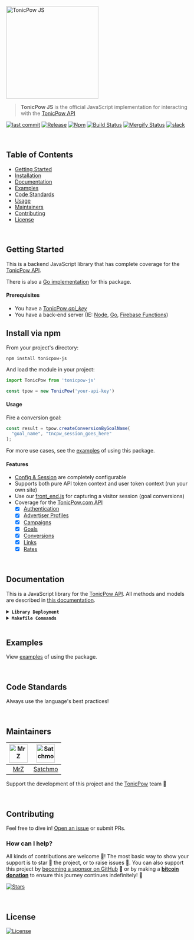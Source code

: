 <img src=".github/IMAGES/tonicpow-js.png" height="250" alt="TonicPow JS">

> **TonicPow JS** is the official JavaScript implementation for interacting with the [TonicPow API](https://docs.tonicpow.com)

[![last commit](https://img.shields.io/github/last-commit/tonicpow/tonicpow-js.svg?style=flat)](https://github.com/tonicpow/tonicpow-js/commits/master)
[![Release](https://img.shields.io/github/release-pre/tonicpow/tonicpow-js.svg?style=flat)](https://github.com/tonicpow/tonicpow-js/releases)
[![Npm](https://img.shields.io/npm/v/tonicpow-js?style=flat)](https://www.npmjs.com/package/tonicpow-js)
[![Build Status](https://img.shields.io/github/workflow/status/tonicpow/tonicpow-js/CodeQL?logo=github&v=5)](https://github.com/tonicpow/widget/actions)
[![Mergify Status](https://img.shields.io/endpoint.svg?url=https://gh.mergify.io/badges/tonicpow/tonicpow-js&style=flat&v=3)](https://mergify.io)
[![slack](https://img.shields.io/badge/slack-tonicpow-orange.svg?style=flat)](https://atlantistic.slack.com/app_redirect?channel=tonicpow)

<br/>

## Table of Contents
- [Getting Started](#getting-started)
- [Installation](#install-via-npm)
- [Documentation](#documentation)
- [Examples](#examples)
- [Code Standards](#code-standards)
- [Usage](#usage)
- [Maintainers](#maintainers)
- [Contributing](#contributing)
- [License](#license)

<br/>

## Getting Started
This is a backend JavaScript library that has complete coverage for the [TonicPow API](https://docs.tonicpow.com).

There is also a [Go implementation](https://github.com/tonicpow/go-tonicpow) for this package.

#### Prerequisites
- You have a [TonicPow _api_key_](https://docs.tonicpow.com)
- You have a back-end server (IE: [Node](https://nodejs.org/en/), [Go](https://golang.org/), [Firebase Functions](https://firebase.google.com/docs/functions))

## Install via npm
From your project's directory:
```shell script
npm install tonicpow-js
``` 

And load the module in your project:
```javascript 
import TonicPow from 'tonicpow-js'

const tpow = new TonicPow('your-api-key')
``` 

#### Usage
Fire a conversion goal:
```javascript
const result = tpow.createConversionByGoalName(
  "goal_name", "tncpw_session_goes_here"
);
```

For more use cases, see the [examples](examples/examples.js) of using this package.

#### Features
- [Config & Session](lib/api.js) are completely configurable
- Supports both pure API token context and user token context (run your own site)
- Use our [front_end.js](front_end.md) for capturing a visitor session (goal conversions)
- Coverage for the [TonicPow.com API](https://docs.tonicpow.com/)
    - [x] [Authentication](https://docs.tonicpow.com/#632ed94a-3afd-4323-af91-bdf307a399d2)
    - [x] [Advertiser Profiles](https://docs.tonicpow.com/#2f9ec542-0f88-4671-b47c-d0ee390af5ea)
    - [x] [Campaigns](https://docs.tonicpow.com/#5aca2fc7-b3c8-445b-aa88-f62a681f8e0c)
    - [x] [Goals](https://docs.tonicpow.com/#316b77ab-4900-4f3d-96a7-e67c00af10ca)
    - [x] [Conversions](https://docs.tonicpow.com/#75c837d5-3336-4d87-a686-d80c6f8938b9)
    - [x] [Links](https://docs.tonicpow.com/#ee74c3ce-b4df-4d57-abf2-ccf3a80e4e1e)
    - [x] [Rates](https://docs.tonicpow.com/#fb00736e-61b9-4ec9-acaf-e3f9bb046c89)

<br/>

## Documentation
This is a JavaScript library for the [TonicPow API](https://docs.tonicpow.com). All methods and models are described in [this documentation](https://docs.tonicpow.com).

<details>
<summary><strong><code>Library Deployment</code></strong></summary>
<br/>

[goreleaser](https://github.com/goreleaser/goreleaser) for easy binary or library deployment to Github and can be installed via: `brew install goreleaser`.

The [.goreleaser.yml](.goreleaser.yml) file is used to configure [goreleaser](https://github.com/goreleaser/goreleaser).

Use `make release-snap` to create a snapshot version of the release, and finally `make release` to ship to production.
</details>

<details>
<summary><strong><code>Makefile Commands</code></strong></summary>
<br/>

View all `makefile` commands
```shell script
make help
```

List of all current commands:
```text
audit                Checks for vulnerabilities in dependencies
clean                Remove previous builds and any test cache data
help                 Show this help message
install              Installs the dependencies for the packge
lint                 Runs the standard-js lint tool
outdated             Checks for outdated packages via npm
publish              Will publish the version to npm
release              Full production release (creates release in Github, deploy to npm)
release-snap         Test the full release (build binaries)
release-test         Full production test release (everything except deploy)
replace-version      Replaces the version in HTML/JS (pre-deploy)
tag                  Generate a new tag and push (tag version=0.0.0)
tag-remove           Remove a tag if found (tag-remove version=0.0.0)
tag-update           Update an existing tag to current commit (tag-update version=0.0.0)
test                 Will run unit tests
```
</details>

<br/>

## Examples
View [examples](examples/examples.js) of using the package.

<br/>

## Code Standards
Always use the language's best practices!

<br/>

## Maintainers
| [<img src="https://github.com/mrz1836.png" height="50" alt="MrZ" />](https://github.com/mrz1836) | [<img src="https://github.com/rohenaz.png" height="50" alt="Satchmo" />](https://github.com/rohenaz) |
|:------------------------------------------------------------------------------------------------:|:----------------------------------------------------------------------------------------------------:|
|                                [MrZ](https://github.com/mrz1836)                                 |                                [Satchmo](https://github.com/rohenaz)                                 |
                                                                                                                                                           
Support the development of this project and the [TonicPow](https://tonicpow.com/) team 🙏

<br/>

## Contributing
Feel free to dive in! [Open an issue](https://github.com/tonicpow/tonicpow-js/issues/new) or submit PRs.

### How can I help?
All kinds of contributions are welcome :raised_hands:!
The most basic way to show your support is to star :star2: the project, or to raise issues :speech_balloon:.
You can also support this project by [becoming a sponsor on GitHub](https://github.com/sponsors/tonicpow) :clap:
or by making a [**bitcoin donation**](https://tonicpow.com/?utm_source=github&utm_medium=sponsor-link&utm_campaign=tonicpow-js&utm_term=tonicpow-js&utm_content=tonicpow-js) to ensure this journey continues indefinitely! :rocket:

[![Stars](https://img.shields.io/github/stars/tonicpow/tonicpow-js?label=Please%20like%20us&style=social)](https://github.com/tonicpow/tonicpow-js/stargazers)


<br/>

## License
[![License](https://img.shields.io/badge/license-Open%20BSV-brightgreen.svg?style=flat)](/LICENSE)
